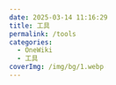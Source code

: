```yaml
---
date: 2025-03-14 11:16:29
title: 工具
permalink: /tools
categories:
  - OneWiki
  - 工具
coverImg: /img/bg/1.webp
---
```




